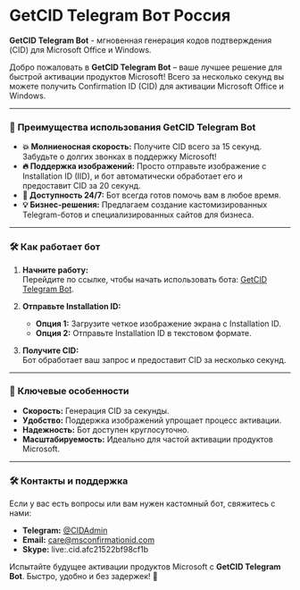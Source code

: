 # GetCID Telegram Вот Россия
**GetCID Telegram Bot** - мгновенная генерация кодов подтверждения (CID) для Microsoft Office и Windows.

Добро пожаловать в **GetCID Telegram Bot** – ваше лучшее решение для быстрой активации продуктов Microsoft! Всего за несколько секунд вы можете получить Confirmation ID (CID) для активации Microsoft Office и Windows.

---

### 🌟 **Преимущества использования GetCID Telegram Bot**
- **💥 Молниеносная скорость:** Получите CID всего за 15 секунд. Забудьте о долгих звонках в поддержку Microsoft!  
- **🔥 Поддержка изображений:** Просто отправьте изображение с Installation ID (IID), и бот автоматически обработает его и предоставит CID за 20 секунд.  
- **🤖 Доступность 24/7:** Бот всегда готов помочь вам в любое время.  
- **💡 Бизнес-решения:** Предлагаем создание кастомизированных Telegram-ботов и специализированных сайтов для бизнеса.  

---

### 🛠️ **Как работает бот**
1. **Начните работу:**  
   Перейдите по ссылке, чтобы начать использовать бота: [GetCID Telegram Bot](https://t.me/GETCIDOfficialBot).  

2. **Отправьте Installation ID:**  
   - **Опция 1:** Загрузите четкое изображение экрана с Installation ID.  
   - **Опция 2:** Отправьте Installation ID в текстовом формате.  

3. **Получите CID:**  
   Бот обработает ваш запрос и предоставит CID за несколько секунд.  

---

### 🔑 **Ключевые особенности**
- **Скорость:** Генерация CID за секунды.  
- **Удобство:** Поддержка изображений упрощает процесс активации.  
- **Надежность:** Бот доступен круглосуточно.  
- **Масштабируемость:** Идеально для частой активации продуктов Microsoft.  

---

### 🛠️ **Контакты и поддержка**
Если у вас есть вопросы или вам нужен кастомный бот, свяжитесь с нами:  
- **Telegram:** [@CIDAdmin](https://t.me/CIDAdmin)  
- **Email:** [care@msconfirmationid.com](mailto:care@msconfirmationid.com)  
- **Skype:** live:.cid.afc21522bf98cf1b  

Испытайте будущее активации продуктов Microsoft с **GetCID Telegram Bot**. Быстро, удобно и без задержек! 🚀
